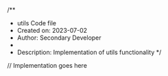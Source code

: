 /**
 * utils Code file
 * Created on: 2023-07-02
 * Author: Secondary Developer
 *
 * Description: Implementation of utils functionality
 */
 
// Implementation goes here

